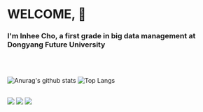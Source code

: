 # WELCOME, :slightly_smiling_face:
 
<!--
**dayonein/dayonein** is a ✨ _special_ ✨ repository because its `README.md` (this file) appears on your GitHub profile.
!-->

<h3> I'm Inhee Cho, a first grade in big data management at Dongyang Future University</h3><br>
<br>


![Anurag's github stats](https://github-readme-stats.vercel.app/api?username=dayonein&show_icons=true&theme=dark)
![Top Langs](https://github-readme-stats.vercel.app/api/top-langs/?username=dayonein&layout=compact&theme=tokyonight)

<br>
<img src = "https://img.shields.io/badge/Python-white?style=for-the-badge&logo=Python&logoColor = {3776AB}"/>
<img src = "https://img.shields.io/badge/javascript-white?style=for-the-badge&logo=javascript&logoColor = {F7DF1E}"/>
<img src = "https://img.shields.io/badge/GitHub-white?style=for-the-badge&logo=GitHub&logoColor = {181717}"/>

<br>
